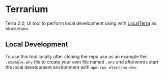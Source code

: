 # Terrarium

Terra 2.0, UI tool to perform local development using with [LocalTerra](https://github.com/terra-money/LocalTerra/) as blockchain. 


## Local Development

To use this tool locally after cloning the repo use as an example the `.example.env` file to create your own file named `.env` and afterwords start the local development environment with `npm run electron-dev`.